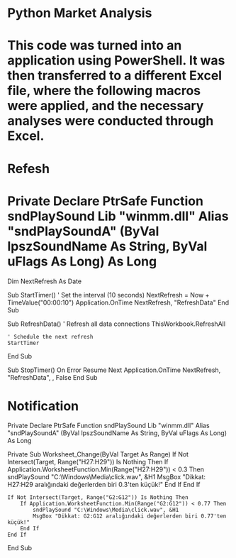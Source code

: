 # Python Market Analysis
# This code was turned into an application using PowerShell. It was then transferred to a different Excel file, where the following macros were applied, and the necessary analyses were conducted through Excel.


# Refesh

# Private Declare PtrSafe Function sndPlaySound Lib "winmm.dll" Alias "sndPlaySoundA" (ByVal lpszSoundName As String, ByVal uFlags As Long) As Long


Dim NextRefresh As Date

Sub StartTimer()
    ' Set the interval (10 seconds)
    NextRefresh = Now + TimeValue("00:00:10")
    Application.OnTime NextRefresh, "RefreshData"
End Sub

Sub RefreshData()
    ' Refresh all data connections
    ThisWorkbook.RefreshAll
    
    ' Schedule the next refresh
    StartTimer
End Sub

Sub StopTimer()
    On Error Resume Next
    Application.OnTime NextRefresh, "RefreshData", , False
End Sub



# Notification

Private Declare PtrSafe Function sndPlaySound Lib "winmm.dll" Alias "sndPlaySoundA" (ByVal lpszSoundName As String, ByVal uFlags As Long) As Long

Private Sub Worksheet_Change(ByVal Target As Range)
    If Not Intersect(Target, Range("H27:H29")) Is Nothing Then
        If Application.WorksheetFunction.Min(Range("H27:H29")) < 0.3 Then
            sndPlaySound "C:\Windows\Media\click.wav", &H1
            MsgBox "Dikkat: H27:H29 aralığındaki değerlerden biri 0.3'ten küçük!"
        End If
    End If
    
    If Not Intersect(Target, Range("G2:G12")) Is Nothing Then
        If Application.WorksheetFunction.Min(Range("G2:G12")) < 0.77 Then
            sndPlaySound "C:\Windows\Media\click.wav", &H1
            MsgBox "Dikkat: G2:G12 aralığındaki değerlerden biri 0.77'ten küçük!"
        End If
    End If
End Sub


